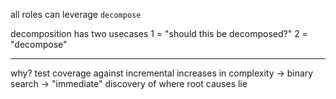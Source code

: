 all roles can leverage `decompose`

decomposition has two usecases
1 = "should this be decomposed?"
2 = "decompose"

---

why? test coverage against incremental increases in complexity
-> binary search -> "immediate" discovery of where root causes lie
